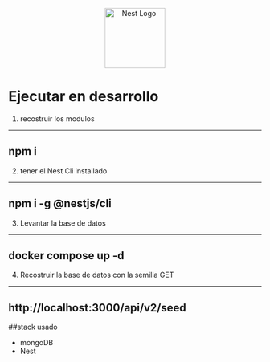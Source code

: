 <p align="center">
  <a href="http://nestjs.com/" target="blank"><img src="https://nestjs.com/img/logo-small.svg" width="120" alt="Nest Logo" /></a>
</p>

# Ejecutar en desarrollo

1. recostruir los modulos
---
npm i
---

2. tener el Nest Cli installado
---
npm i -g @nestjs/cli
---

3. Levantar la base de datos
---
docker compose up -d
---

4. Recostruir la base de datos con la semilla 
GET
---
http://localhost:3000/api/v2/seed
---

##stack usado

* mongoDB
* Nest